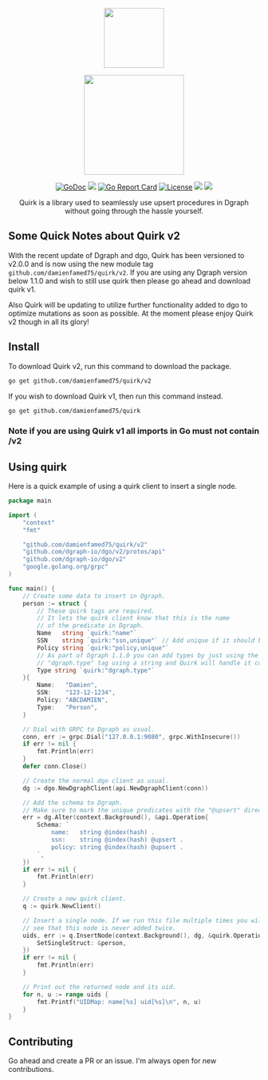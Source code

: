 <p align="center"><img src="https://i.imgur.com/LcLsTX8.png" width="120"></p>
<p align="center"><img src="https://i.imgur.com/L0QU8td.png" width="200"></p>

<p align="center">
<a href="https://godoc.org/github.com/damienfamed75/quirk"><img src="https://godoc.org/github.com/damienfamed75/quirk?status.svg" alt="GoDoc" /></a>
<a href="https://github.com/damienfamed75/quirk/releases"><img src="https://badgen.net/github/release/damienfamed75/quirk"></a>
<a href="https://goreportcard.com/report/github.com/damienfamed75/quirk"><img src="https://goreportcard.com/badge/github.com/damienfamed75/quirk" alt="Go Report Card" /></a>
<a href="https://github.com/damienfamed75/quirk/blob/master/LICENSE"><img src="https://img.shields.io/github/license/damienfamed75/quirk.svg" alt="License" /></a>
<a href="https://github.com/damienfamed75/quirk/actions"><img src="https://github.com/damienfamed75/quirk/workflows/Build/badge.svg" /></a>
<a href="https://codecov.io/gh/damienfamed75/quirk"><img src="https://codecov.io/gh/damienfamed75/quirk/branch/master/graph/badge.svg"/></a>
</p>

<p align="center">Quirk is a library used to seamlessly use upsert procedures in Dgraph without going through the hassle yourself.</p>

## Some Quick Notes about Quirk v2

With the recent update of Dgraph and dgo, Quirk has been versioned to v2.0.0 and is now using the new module tag `github.com/damienfamed75/quirk/v2`. If you are using any Dgraph version below 1.1.0 and wish to still use quirk then please go ahead and download quirk v1.

Also Quirk will be updating to utilize further functionality added to dgo to optimize mutations as soon as possible. At the moment please enjoy Quirk v2 though in all its glory!

## Install

To download Quirk v2, run this command to download the package.

```sh
go get github.com/damienfamed75/quirk/v2
```

If you wish to download Quirk v1, then run this command instead.

```sh
go get github.com/damienfamed75/quirk
```

### Note if you are using Quirk v1 all imports in Go must not contain /v2

## Using quirk

Here is a quick example of using a quirk client to insert a single node.

```go
package main

import (
    "context"
    "fmt"

    "github.com/damienfamed75/quirk/v2"
    "github.com/dgraph-io/dgo/v2/protos/api"
    "github.com/dgraph-io/dgo/v2"
    "google.golang.org/grpc"
)

func main() {
    // Create some data to insert in Dgraph.
    person := struct {
        // These quirk tags are required.
        // It lets the quirk client know that this is the name
        // of the predicate in Dgraph.
        Name   string `quirk:"name"`
        SSN    string `quirk:"ssn,unique"` // Add unique if it should be upserted.
        Policy string `quirk:"policy,unique"`
        // As part of Dgraph 1.1.0 you can add types by just using the
        // "dgraph.type" tag using a string and Quirk will handle it correctly.
        Type string `quirk:"dgraph.type"`
    }{
        Name:   "Damien",
        SSN:    "123-12-1234",
        Policy: "ABCDAMIEN",
        Type:   "Person",
    }

    // Dial with GRPC to Dgraph as usual.
    conn, err := grpc.Dial("127.0.0.1:9080", grpc.WithInsecure())
    if err != nil {
        fmt.Println(err)
    }
    defer conn.Close()

    // Create the normal dgo client as usual.
    dg := dgo.NewDgraphClient(api.NewDgraphClient(conn))

    // Add the schema to Dgraph.
    // Make sure to mark the unique predicates with the "@upsert" directive.
    err = dg.Alter(context.Background(), &api.Operation{
        Schema: `
            name:   string @index(hash) .
            ssn:    string @index(hash) @upsert .
            policy: string @index(hash) @upsert .
        `,
    })
    if err != nil {
        fmt.Println(err)
    }

    // Create a new quirk client.
    q := quirk.NewClient()

    // Insert a single node. If we run this file multiple times you will
    // see that this node is never added twice.
    uids, err := q.InsertNode(context.Background(), dg, &quirk.Operation{
        SetSingleStruct: &person,
    })
    if err != nil {
        fmt.Println(err)
    }

    // Print out the returned node and its uid.
    for n, u := range uids {
        fmt.Printf("UIDMap: name[%s] uid[%s]\n", n, u)
    }
}

```

## Contributing

Go ahead and create a PR or an issue. I'm always open for new contributions.
